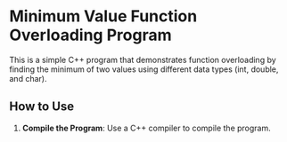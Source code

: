 # Minimum Value Function Overloading Program

This is a simple C++ program that demonstrates function overloading by finding the minimum of two values using different data types (int, double, and char).

## How to Use

1. **Compile the Program**:
   Use a C++ compiler to compile the program.
